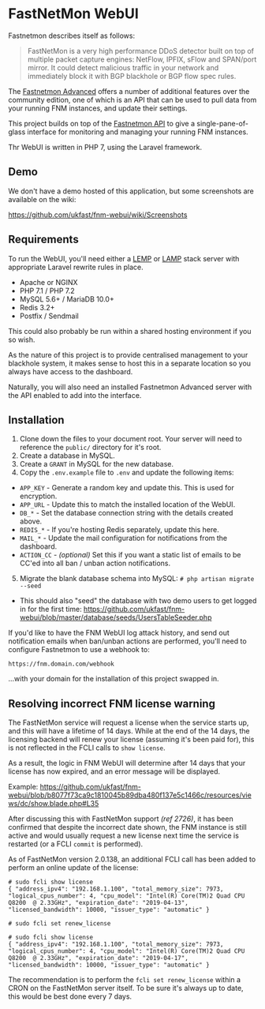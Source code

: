 # FastNetMon WebUI

Fastnetmon describes itself as follows:

> FastNetMon is a very high performance DDoS detector built on top of multiple packet capture engines: NetFlow, IPFIX, sFlow and SPAN/port mirror. 
> It could detect malicious traffic in your network and immediately block it with BGP blackhole or BGP flow spec rules. 

The [Fastnetmon Advanced](https://fastnetmon.com/fastnetmon-advanced/) offers a number of additional features over the community edition, one of which is an API that can be used to pull data from your running FNM instances, and update their settings.

This project builds on top of the [Fastnetmon API](https://fastnetmon.com/fastnetmon-advanced-configuration-options/) to give a single-pane-of-glass interface for monitoring and managing your running FNM instances.

Thr WebUI is written in PHP 7, using the Laravel framework.

## Demo

We don't have a demo hosted of this application, but some screenshots are available on the wiki:

https://github.com/ukfast/fnm-webui/wiki/Screenshots

## Requirements

To run the WebUI, you'll need either a [LEMP](https://www.howtoforge.com/tutorial/ubuntu-laravel-php-nginx/) or [LAMP](https://medium.com/@lazycoding/how-to-install-lamp-php-7-and-laravel-5-5-from-scratch-on-ubuntu-16-04-lts-c99949e4319c) stack server with appropriate Laravel rewrite rules in place.

- Apache or NGINX
- PHP 7.1 / PHP 7.2
- MySQL 5.6+ / MariaDB 10.0+
- Redis 3.2+
- Postfix / Sendmail

This could also probably be run within a shared hosting environment if you so wish.

As the nature of this project is to provide centralised management to your blackhole system, it makes sense to host this in a separate location so you always have access to the dashboard.

Naturally, you will also need an installed Fastnetmon Advanced server with the API enabled to add into the interface.

## Installation

1. Clone down the files to your document root. Your server will need to reference the `public/` directory for it's root.
2. Create a database in MySQL.
3. Create a `GRANT` in MySQL for the new database.
4. Copy the `.env.example` file to `.env` and update the following items:
 - `APP_KEY` - Generate a random key and update this. This is used for encryption.
 - `APP_URL` - Update this to match the installed location of the WebUI.
 - `DB_*` - Set the database connection string with the details created above.
 - `REDIS_*` - If you're hosting Redis separately, update this here.
 - `MAIL_*` - Update the mail configuration for notifications from the dashboard.
 - `ACTION_CC` - *(optional)* Set this if you want a static list of emails to be CC'ed into all ban / unban action notifications.
5. Migrate the blank database schema into MySQL: `# php artisan migrate --seed`
 - This should also "seed" the database with two demo users to get logged in for the first time: https://github.com/ukfast/fnm-webui/blob/master/database/seeds/UsersTableSeeder.php

If you'd like to have the FNM WebUI log attack history, and send out notification emails when ban/unban actions are performed, you'll need to configure Fastnetmon to use a webhook to:

`https://fnm.domain.com/webhook`

...with your domain for the installation of this project swapped in.

## Resolving incorrect FNM license warning

The FastNetMon service will request a license when the service starts up, and this will have a lifetime of 14 days. While at the end of the 14 days, the licensing backend will renew your license (assuming it's been paid for), this is not reflected in the FCLI calls to `show license`.

As a result, the logic in FNM WebUI will determine after 14 days that your license has now expired, and an error message will be displayed.

Example:
https://github.com/ukfast/fnm-webui/blob/b8077f73ca9c1810045b89dba480f137e5c1466c/resources/views/dc/show.blade.php#L35

After discussing this with FastNetMon support *(ref 2726)*, it has been confirmed that despite the incorrect date shown, the FNM instance is still active and would usually request a new license next time the service is restarted (or a FCLI `commit` is performed).

As of FastNetMon version 2.0.138, an additional FCLI call has been added to perform an online update of the license:

```
# sudo fcli show license
{ "address_ipv4": "192.168.1.100", "total_memory_size": 7973, "logical_cpus_number": 4, "cpu_model": "Intel(R) Core(TM)2 Quad CPU    Q8200  @ 2.33GHz", "expiration_date": "2019-04-13", "licensed_bandwidth": 10000, "issuer_type": "automatic" }

# sudo fcli set renew_license 

# sudo fcli show license
{ "address_ipv4": "192.168.1.100", "total_memory_size": 7973, "logical_cpus_number": 4, "cpu_model": "Intel(R) Core(TM)2 Quad CPU    Q8200  @ 2.33GHz", "expiration_date": "2019-04-17", "licensed_bandwidth": 10000, "issuer_type": "automatic" }
```

The recommendation is to perform the `fcli set renew_license` within a CRON on the FastNetMon server itself. To be sure it's always up to date, this would be best done every 7 days.

